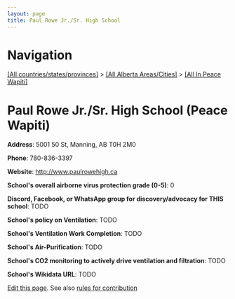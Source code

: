 ```yaml
---
layout: page
title: Paul Rowe Jr./Sr. High School
---
```

# Navigation

[[All countries/states/provinces]](../../..) > [[All Alberta Areas/Cities]](../..) > [[All In Peace Wapiti]](..)

# Paul Rowe Jr./Sr. High School (Peace Wapiti)

**Address**: 5001 50 St, Manning, AB T0H 2M0

**Phone**: 780-836-3397

**Website**: <http://www.paulrowehigh.ca>

**School's overall airborne virus protection grade (0-5)**: 0

**Discord, Facebook, or WhatsApp group for discovery/advocacy for THIS school**: TODO

**School's policy on Ventilation**: TODO

**School's Ventilation Work Completion**: TODO

**School's Air-Purification**: TODO

**School's CO2 monitoring to actively drive ventilation and filtration**: TODO

**School's Wikidata URL**: TODO


[Edit this page](https://github.com/ventilate-schools/AB/edit/main/./Peace_Wapiti/Paul_Rowe_Jr._Sr._High_School.md). See also [rules for contribution](../../../contribution-rules/)